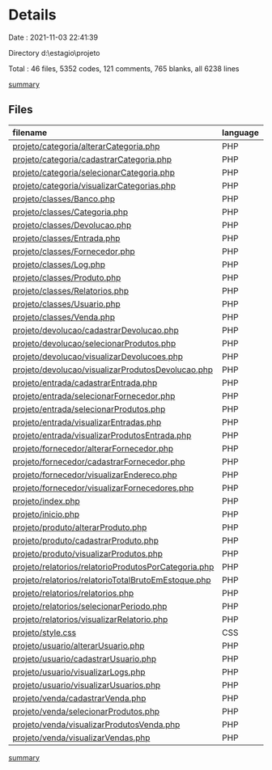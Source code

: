 # Details

Date : 2021-11-03 22:41:39

Directory d:\estagio\projeto

Total : 46 files,  5352 codes, 121 comments, 765 blanks, all 6238 lines

[summary](results.md)

## Files
| filename | language | code | comment | blank | total |
| :--- | :--- | ---: | ---: | ---: | ---: |
| [projeto/categoria/alterarCategoria.php](/projeto/categoria/alterarCategoria.php) | PHP | 39 | 0 | 5 | 44 |
| [projeto/categoria/cadastrarCategoria.php](/projeto/categoria/cadastrarCategoria.php) | PHP | 48 | 0 | 3 | 51 |
| [projeto/categoria/selecionarCategoria.php](/projeto/categoria/selecionarCategoria.php) | PHP | 116 | 0 | 8 | 124 |
| [projeto/categoria/visualizarCategorias.php](/projeto/categoria/visualizarCategorias.php) | PHP | 98 | 0 | 8 | 106 |
| [projeto/classes/Banco.php](/projeto/classes/Banco.php) | PHP | 10 | 1 | 2 | 13 |
| [projeto/classes/Categoria.php](/projeto/classes/Categoria.php) | PHP | 181 | 0 | 33 | 214 |
| [projeto/classes/Devolucao.php](/projeto/classes/Devolucao.php) | PHP | 209 | 11 | 42 | 262 |
| [projeto/classes/Entrada.php](/projeto/classes/Entrada.php) | PHP | 230 | 11 | 44 | 285 |
| [projeto/classes/Fornecedor.php](/projeto/classes/Fornecedor.php) | PHP | 276 | 0 | 55 | 331 |
| [projeto/classes/Log.php](/projeto/classes/Log.php) | PHP | 81 | 8 | 13 | 102 |
| [projeto/classes/Produto.php](/projeto/classes/Produto.php) | PHP | 274 | 0 | 48 | 322 |
| [projeto/classes/Relatorios.php](/projeto/classes/Relatorios.php) | PHP | 21 | 0 | 9 | 30 |
| [projeto/classes/Usuario.php](/projeto/classes/Usuario.php) | PHP | 211 | 0 | 37 | 248 |
| [projeto/classes/Venda.php](/projeto/classes/Venda.php) | PHP | 209 | 11 | 42 | 262 |
| [projeto/devolucao/cadastrarDevolucao.php](/projeto/devolucao/cadastrarDevolucao.php) | PHP | 159 | 10 | 28 | 197 |
| [projeto/devolucao/selecionarProdutos.php](/projeto/devolucao/selecionarProdutos.php) | PHP | 170 | 4 | 19 | 193 |
| [projeto/devolucao/visualizarDevolucoes.php](/projeto/devolucao/visualizarDevolucoes.php) | PHP | 98 | 0 | 12 | 110 |
| [projeto/devolucao/visualizarProdutosDevolucao.php](/projeto/devolucao/visualizarProdutosDevolucao.php) | PHP | 98 | 7 | 15 | 120 |
| [projeto/entrada/cadastrarEntrada.php](/projeto/entrada/cadastrarEntrada.php) | PHP | 181 | 10 | 32 | 223 |
| [projeto/entrada/selecionarFornecedor.php](/projeto/entrada/selecionarFornecedor.php) | PHP | 127 | 2 | 12 | 141 |
| [projeto/entrada/selecionarProdutos.php](/projeto/entrada/selecionarProdutos.php) | PHP | 170 | 4 | 19 | 193 |
| [projeto/entrada/visualizarEntradas.php](/projeto/entrada/visualizarEntradas.php) | PHP | 102 | 0 | 11 | 113 |
| [projeto/entrada/visualizarProdutosEntrada.php](/projeto/entrada/visualizarProdutosEntrada.php) | PHP | 98 | 7 | 15 | 120 |
| [projeto/fornecedor/alterarFornecedor.php](/projeto/fornecedor/alterarFornecedor.php) | PHP | 78 | 0 | 8 | 86 |
| [projeto/fornecedor/cadastrarFornecedor.php](/projeto/fornecedor/cadastrarFornecedor.php) | PHP | 72 | 0 | 5 | 77 |
| [projeto/fornecedor/visualizarEndereco.php](/projeto/fornecedor/visualizarEndereco.php) | PHP | 108 | 0 | 9 | 117 |
| [projeto/fornecedor/visualizarFornecedores.php](/projeto/fornecedor/visualizarFornecedores.php) | PHP | 111 | 0 | 11 | 122 |
| [projeto/index.php](/projeto/index.php) | PHP | 30 | 0 | 2 | 32 |
| [projeto/inicio.php](/projeto/inicio.php) | PHP | 42 | 0 | 3 | 45 |
| [projeto/produto/alterarProduto.php](/projeto/produto/alterarProduto.php) | PHP | 64 | 0 | 10 | 74 |
| [projeto/produto/cadastrarProduto.php](/projeto/produto/cadastrarProduto.php) | PHP | 97 | 0 | 8 | 105 |
| [projeto/produto/visualizarProdutos.php](/projeto/produto/visualizarProdutos.php) | PHP | 113 | 0 | 13 | 126 |
| [projeto/relatorios/relatorioProdutosPorCategoria.php](/projeto/relatorios/relatorioProdutosPorCategoria.php) | PHP | 94 | 0 | 10 | 104 |
| [projeto/relatorios/relatorioTotalBrutoEmEstoque.php](/projeto/relatorios/relatorioTotalBrutoEmEstoque.php) | PHP | 106 | 0 | 14 | 120 |
| [projeto/relatorios/relatorios.php](/projeto/relatorios/relatorios.php) | PHP | 32 | 0 | 2 | 34 |
| [projeto/relatorios/selecionarPeriodo.php](/projeto/relatorios/selecionarPeriodo.php) | PHP | 32 | 0 | 2 | 34 |
| [projeto/relatorios/visualizarRelatorio.php](/projeto/relatorios/visualizarRelatorio.php) | PHP | 108 | 0 | 12 | 120 |
| [projeto/style.css](/projeto/style.css) | CSS | 138 | 14 | 36 | 188 |
| [projeto/usuario/alterarUsuario.php](/projeto/usuario/alterarUsuario.php) | PHP | 92 | 0 | 8 | 100 |
| [projeto/usuario/cadastrarUsuario.php](/projeto/usuario/cadastrarUsuario.php) | PHP | 82 | 0 | 5 | 87 |
| [projeto/usuario/visualizarLogs.php](/projeto/usuario/visualizarLogs.php) | PHP | 98 | 0 | 9 | 107 |
| [projeto/usuario/visualizarUsuarios.php](/projeto/usuario/visualizarUsuarios.php) | PHP | 124 | 0 | 12 | 136 |
| [projeto/venda/cadastrarVenda.php](/projeto/venda/cadastrarVenda.php) | PHP | 159 | 10 | 28 | 197 |
| [projeto/venda/selecionarProdutos.php](/projeto/venda/selecionarProdutos.php) | PHP | 170 | 4 | 19 | 193 |
| [projeto/venda/visualizarProdutosVenda.php](/projeto/venda/visualizarProdutosVenda.php) | PHP | 98 | 7 | 15 | 120 |
| [projeto/venda/visualizarVendas.php](/projeto/venda/visualizarVendas.php) | PHP | 98 | 0 | 12 | 110 |

[summary](results.md)